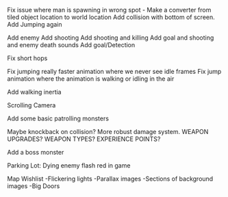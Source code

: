 ﻿Fix issue where man is spawning in wrong spot - Make a converter from tiled object location to world location
Add collision with bottom of screen.
Add Jumping again

Add enemy
Add shooting
Add shooting and killing
Add goal and shooting and enemy death sounds
Add goal/Detection

Fix short hops

Fix jumping really faster animation where we never see idle frames
Fix jump animation where the animation is walking or idling in the air


Add walking inertia

Scrolling Camera

Add some basic patrolling monsters

Maybe knockback on collision?
More robust damage system.
WEAPON UPGRADES? WEAPON TYPES? EXPERIENCE POINTS?

Add a boss monster





Parking Lot:
Dying enemy flash red in game


Map Wishlist
-Flickering lights
-Parallax images
-Sections of background images
-Big Doors